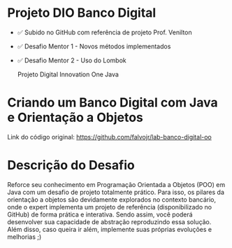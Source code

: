 # Projeto DIO Banco Digital

  - ✅ Subido no GitHub com referência de projeto Prof. Venilton 
  - ✅ Desafio Mentor 1 - Novos métodos implementados
  - ✅ Desafio Mentor 2 - Uso do Lombok


    Projeto Digital Innovation One Java
# Criando um Banco Digital com Java e Orientação a Objetos
Link do código original: https://github.com/falvojr/lab-banco-digital-oo

# Descrição do Desafio
Reforce seu conhecimento em Programação Orientada a Objetos (POO) em Java com um desafio de projeto 
totalmente prático. Para isso, os pilares da orientação a objetos são devidamente explorados no contexto 
bancário, onde o expert implementa um projeto de referência (disponibilizado no GitHub) de forma prática 
e interativa. Sendo assim, você poderá desenvolver sua capacidade de abstração reproduzindo essa solução. 
Além disso, caso queira ir além, implemente suas próprias evoluções e melhorias ;)

